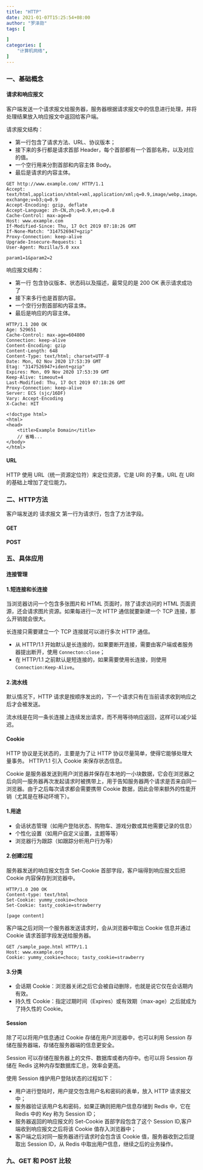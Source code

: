 ```yaml
---
title: "HTTP"
date: 2021-01-07T15:25:54+08:00
author: "罗泽勋"
tags: [

]
categories: [
    "计算机网络",
]
---
```


### 一、基础概念
#### 请求和响应报文
客户端发送一个请求报文给服务器，服务器根据请求报文中的信息进行处理，并将处理结果放入响应报文中返回给客户端。

请求报文结构：
* 第一行包含了请求方法、URL、协议版本；
* 接下来的多行都是请求首部 Header，每个首部都有一个首部名称，以及对应的值。
* 一个空行用来分割首部和内容主体 Body。
* 最后是请求的内容主体。

```
GET http://www.example.com/ HTTP/1.1
Accept: text/html,application/xhtml+xml,application/xml;q=0.9,image/webp,image/apng,*/*;q=0.8,application/signed-exchange;v=b3;q=0.9
Accept-Encoding: gzip, deflate
Accept-Language: zh-CN,zh;q=0.9,en;q=0.8
Cache-Control: max-age=0
Host: www.example.com
If-Modified-Since: Thu, 17 Oct 2019 07:18:26 GMT
If-None-Match: "3147526947+gzip"
Proxy-Connection: keep-alive
Upgrade-Insecure-Requests: 1
User-Agent: Mozilla/5.0 xxx

param1=1&param2=2
```

响应报文结构：
* 第一行 包含协议版本、状态码以及描述，最常见的是 200 OK 表示请求成功了
* 接下来多行也是首部内容。
* 一个空行分割首部和内容主体。
* 最后是响应的内容主体。

```
HTTP/1.1 200 OK
Age: 529651
Cache-Control: max-age=604800
Connection: keep-alive
Content-Encoding: gzip
Content-Length: 648
Content-Type: text/html; charset=UTF-8
Date: Mon, 02 Nov 2020 17:53:39 GMT
Etag: "3147526947+ident+gzip"
Expires: Mon, 09 Nov 2020 17:53:39 GMT
Keep-Alive: timeout=4
Last-Modified: Thu, 17 Oct 2019 07:18:26 GMT
Proxy-Connection: keep-alive
Server: ECS (sjc/16DF)
Vary: Accept-Encoding
X-Cache: HIT

<!doctype html>
<html>
<head>
    <title>Example Domain</title>
	// 省略... 
</body>
</html>
```

#### URL 
HTTP 使用 URL（统一资源定位符）来定位资源，它是 URI 的子集，URL 在 URI 的基础上增加了定位能力。

### 二、HTTP方法
客户端发送的 请求报文 第一行为请求行，包含了方法字段。

#### GET
#### POST

### 五、具体应用
#### 连接管理
#### 1.短连接和长连接
当浏览器访问一个包含多张图片和 HTML 页面时，除了请求访问的 HTML 页面资源，还会请求图片资源。如果每进行一次 HTTP 通信就要新建一个 TCP 连接，那么开销就会很大。

长连接只需要建立一个 TCP 连接就可以进行多次 HTTP 通信。
* 从 HTTP/1.1 开始默认是长连接的，如果要断开连接，需要由客户端或者服务器提出断开，使用 `Connecton:close`；
* 在 HTTP/1.1 之前默认是短连接的，如果需要使用长连接，则使用 `Connection:Keep-Alive`。

#### 2.流水线
默认情况下，HTTP 请求是按顺序发出的，下一个请求只有在当前请求收到响应之后才会被发送。

流水线是在同一条长连接上连续发出请求，而不用等待响应返回，这样可以减少延迟。

#### Cookie
HTTP 协议是无状态的，主要是为了让 HTTP 协议尽量简单，使得它能够处理大量事务。 HTTP/1.1 引入 Cookie 来保存状态信息。

Cookie 是服务器发送到用户浏览器并保存在本地的一小块数据，它会在浏览器之后向同一服务器再次发起请求时被携带上，用于告知服务器两个请求是否来自同一浏览器。由于之后每次请求都会需要携带 Cookie 数据，因此会带来额外的性能开销（尤其是在移动环境下）。

#### 1.用途
* 会话状态管理（如用户登陆状态、购物车、游戏分数或其他需要记录的信息）
* 个性化设置（如用户自定义设置，主题等等）
* 浏览器行为跟踪（如跟踪分析用户行为等）

#### 2.创建过程
服务器发送的响应报文包含 Set-Cookie 首部字段，客户端得到响应报文后把 Cookie 内容保存到浏览器中。

```
HTTP/1.0 200 OK
Content-type: text/html
Set-Cookie: yummy_cookie=choco
Set-Cookie: tasty_cookie=strawberry

[page content]
```

客户端之后对同一个服务器发送请求时，会从浏览器中取出 Cookie 信息并通过 Cookie 请求首部字段发送给服务器。

```
GET /sample_page.html HTTP/1.1
Host: www.example.org
Cookie: yummy_cookie=choco; tasty_cookie=strawberry
```
#### 3.分类
* 会话期 Cookie：浏览器关闭之后它会被自动删除，也就是说它仅在会话期内有效。
* 持久性 Cookie：指定过期时间（Expires）或有效期（max-age）之后就成为了持久性的 Cookie。

#### Session
除了可以将用户信息通过 Cookie 存储在用户浏览器中，也可以利用 Session 存储在服务器端，存储在服务器端的信息更安全。

Session 可以存储在服务器上的文件、数据库或者内存中。也可以将 Session 存储在 Redis 这种内存型数据库汇总，效率会更高。

使用 Session 维护用户登陆状态的过程如下：
* 用户进行登陆时，用户提交包含用户名和密码的表单，放入 HTTP 请求报文中；
* 服务器验证该用户名和密码，如果正确则把用户信息存储到 Redis 中，它在 Redis 中的 Key 称为 Session ID；
* 服务器返回的响应报文的 Set-Cookie 首部字段包含了这个 Session ID,客户端收到响应报文之后将该 Cookie 值存入浏览器中；
* 客户端之后对同一服务器进行请求时会包含该 Cookie 值，服务器收到之后提取出 Session ID，从 Redis 中取出用户信息，继续之后的业务操作。  

### 九、GET 和 POST 比较
















































































































